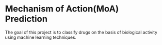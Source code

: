 # Mechanism of Action(MoA) Prediction
 The goal of this project is to classify drugs on the basis of biological activity using machine learning techniques.
